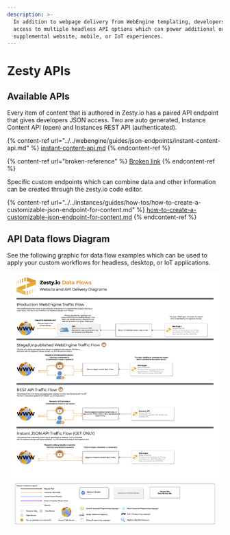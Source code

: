 ```yaml
---
description: >-
  In addition to webpage delivery from WebEngine templating, developers have
  access to multiple headless API options which can power additional or
  supplemental website, mobile, or IoT experiences.
---
```


# Zesty APIs

## Available APIs

Every item of content that is authored in Zesty.io has a paired API endpoint that gives developers JSON access. Two are auto generated, Instance Content API (open) and Instances REST API (authenticated).

{% content-ref url="../../webengine/guides/json-endpoints/instant-content-api.md" %}
[instant-content-api.md](../../webengine/guides/json-endpoints/instant-content-api.md)
{% endcontent-ref %}

{% content-ref url="broken-reference" %}
[Broken link](broken-reference)
{% endcontent-ref %}

Specific custom endpoints which can combine data and other information can be created through the zesty.io code editor.

{% content-ref url="../../instances/guides/how-tos/how-to-create-a-customizable-json-endpoint-for-content.md" %}
[how-to-create-a-customizable-json-endpoint-for-content.md](../../instances/guides/how-tos/how-to-create-a-customizable-json-endpoint-for-content.md)
{% endcontent-ref %}

## API Data flows Diagram

See the following graphic for data flow examples which can be used to apply your custom workflows for headless, desktop, or IoT applications.

![Example Delivery Data Flows](<../../.gitbook/assets/Data Flow - Zesty.io APIs and WebEngine.png>)
